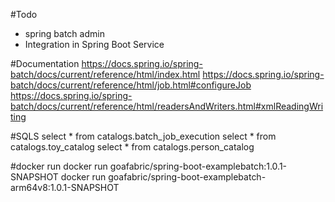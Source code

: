 #Todo

- spring batch admin
- Integration in Spring Boot Service

#Documentation
https://docs.spring.io/spring-batch/docs/current/reference/html/index.html
https://docs.spring.io/spring-batch/docs/current/reference/html/job.html#configureJob
https://docs.spring.io/spring-batch/docs/current/reference/html/readersAndWriters.html#xmlReadingWriting

#SQLS
select * from catalogs.batch_job_execution
select * from catalogs.toy_catalog
select * from catalogs.person_catalog

#docker run
docker run goafabric/spring-boot-examplebatch:1.0.1-SNAPSHOT
docker run goafabric/spring-boot-examplebatch-arm64v8:1.0.1-SNAPSHOT